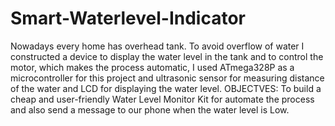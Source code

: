 # Smart-Waterlevel-Indicator
Nowadays every home has overhead tank. To avoid overflow of water I constructed a device to display the water level in the tank and to control the motor, which makes the process automatic, I used ATmega328P as a microcontroller for this project and ultrasonic sensor for measuring distance of the water and LCD for displaying the water level.  OBJECTVES: To build a cheap and user-friendly Water Level Monitor Kit for automate the process and also send a message to our phone when the water level is Low. 

